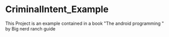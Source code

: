 CriminalIntent_Example
======================
This Project is an example contained in a book "The android programming " by Big nerd ranch guide 

